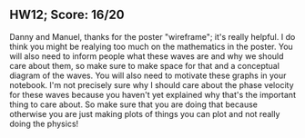 ## HW12; Score: 16/20

Danny and Manuel, thanks for the poster "wireframe"; it's really helpful. I do think you might be realying too much on the mathematics in the poster. You will also need to inform people what these waves are and why we should care about them, so make sure to make space for that and a conceptual diagram of the waves. You will also need to motivate these graphs in your notebook. I'm not precisely sure why I should care about the phase velocity for these waves because you haven't yet explained why that's the important thing to care about. So make sure that you are doing that because otherwise you are just making plots of things you can plot and not really doing the physics!
